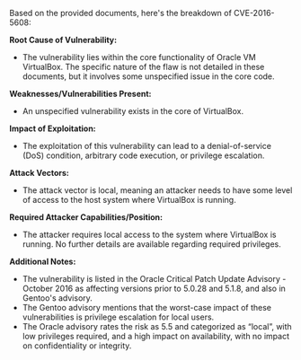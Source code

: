 Based on the provided documents, here's the breakdown of CVE-2016-5608:

**Root Cause of Vulnerability:**

* The vulnerability lies within the core functionality of Oracle VM VirtualBox. The specific nature of the flaw is not detailed in these documents, but it involves some unspecified issue in the core code.

**Weaknesses/Vulnerabilities Present:**

*  An unspecified vulnerability exists in the core of VirtualBox.

**Impact of Exploitation:**

*   The exploitation of this vulnerability can lead to a denial-of-service (DoS) condition, arbitrary code execution, or privilege escalation.

**Attack Vectors:**

*   The attack vector is local, meaning an attacker needs to have some level of access to the host system where VirtualBox is running.

**Required Attacker Capabilities/Position:**

*   The attacker requires local access to the system where VirtualBox is running. No further details are available regarding required privileges.

**Additional Notes:**

*   The vulnerability is listed in the Oracle Critical Patch Update Advisory - October 2016 as affecting versions prior to 5.0.28 and 5.1.8, and also in Gentoo's advisory.
*   The Gentoo advisory mentions that the worst-case impact of these vulnerabilities is privilege escalation for local users.
*   The Oracle advisory rates the risk as 5.5 and categorized as “local”, with low privileges required, and a high impact on availability, with no impact on confidentiality or integrity.
